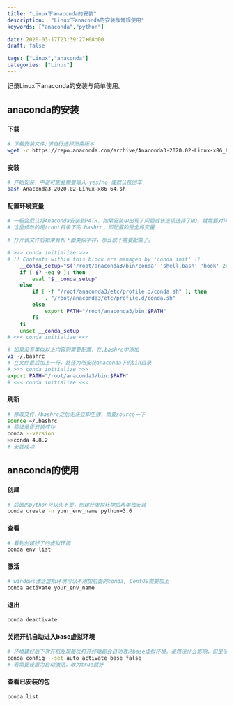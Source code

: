 ```yaml
---
title: "Linux下anaconda的安装"
description:  "Linux下anaconda的安装与常规使用"
keywords: ["anaconda","python"]

date: 2020-03-17T23:39:27+08:00
draft: false

tags: ["Linux","anaconda"]
categories: ["Linux"]
---
```




记录Linux下anaconda的安装与简单使用。

<!--more-->

## anaconda的安装
#### 下载
```bash
# 下载安装文件;请自行选择所需版本
wget -c https://repo.anaconda.com/archive/Anaconda3-2020.02-Linux-x86_64.sh
```


#### 安装
```bash
# 开始安装，中途可能会需要输入 yes/no 或默认按回车
bash Anaconda3-2020.02-Linux-x86_64.sh
```

#### 配置环境变量
```bash
# 一般会默认将Anaconda安装到PATH，如果安装中出现了问题或该选项选择了NO，就需要对环境变量进行配置
# 这里修改的是/root目录下的.bashrc，即配置的是全局变量

# 打开该文件后如果有和下面类似字样，那么就不需要配置了。

# >>> conda initialize >>>
# !! Contents within this block are managed by 'conda init' !!
	__conda_setup="$('/root/anaconda3/bin/conda' 'shell.bash' 'hook' 2> /dev/null)"
    if [ $? -eq 0 ]; then
        eval "$__conda_setup"
    else
        if [ -f "/root/anaconda3/etc/profile.d/conda.sh" ]; then
            . "/root/anaconda3/etc/profile.d/conda.sh"
        else
            export PATH="/root/anaconda3/bin:$PATH"
        fi
    fi
    unset __conda_setup
# <<< conda initialize <<<

# 如果没有类似以上内容则需要配置，在.bashrc中添加
vi ~/.bashrc
# 在文件最后加上一行，路径为所安装anaconda下的bin目录
# >>> conda initialize >>>
export PATH="/root/anaconda3/bin:$PATH"
# <<< conda initialize <<<
```

#### 刷新
```bash
# 修改文件./bashrc之后无法立即生效，需要source一下
source ~/.bashrc
# 验证是否安装成功
conda --version
>>conda 4.8.2
# 安装成功
```

## anaconda的使用
#### 创建
```bash
# 后面的python可以先不要，创建好虚拟环境后再单独安装
conda create -n your_env_name python=3.6
```
#### 查看
```bash
# 看到创建好了的虚拟环境
conda env list
```
#### 激活
```bash
# windows激活虚拟环境可以不用加前面的conda, CentOS需要加上
conda activate your_env_name
```
#### 退出
```bash
conda deactivate
```

#### 关闭开机自动进入base虚拟环境
```bash
# 环境建好后下次开机发现每次打开终端都会自动激活base虚拟环境。虽然没什么影响，但是很不爽
conda config --set auto_activate_base false
# 若需要设置为自动激活，改为true就好
```
#### 查看已安装的包
```bash
conda list
```


